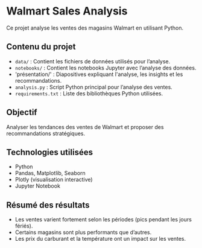 # Walmart Sales Analysis  

Ce projet analyse les ventes des magasins Walmart en utilisant Python.  

## Contenu du projet  
- `data/` : Contient les fichiers de données utilisés pour l’analyse.  
- `notebooks/` : Contient les notebooks Jupyter avec l’analyse des données.
- 'présentation/' : Diapositives expliquant l'analyse, les insights et les recommandations.
- `analysis.py` : Script Python principal pour l’analyse des ventes.  
- `requirements.txt` : Liste des bibliothèques Python utilisées.  

## Objectif  
Analyser les tendances des ventes de Walmart et proposer des recommandations stratégiques.  

## Technologies utilisées  
- Python  
- Pandas, Matplotlib, Seaborn
- Plotly (visualisation interactive)
- Jupyter Notebook  

## Résumé des résultats  
- Les ventes varient fortement selon les périodes (pics pendant les jours fériés).  
- Certains magasins sont plus performants que d’autres.  
- Les prix du carburant et la température ont un impact sur les ventes.  
